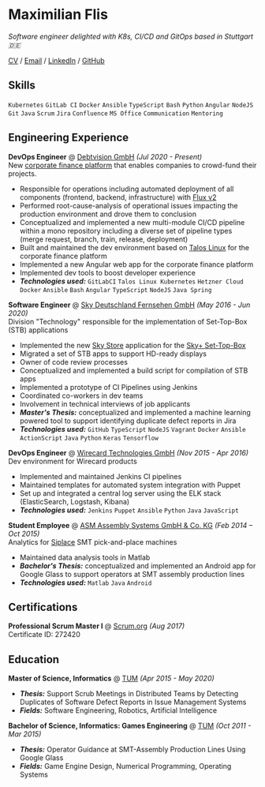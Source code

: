 # Maximilian Flis

_Software engineer delighted with K8s, CI/CD and GitOps based in Stuttgart 🇩🇪_

[CV](https://mcflis.github.io/cv/) / [Email](mailto:recruit-max@dahoam.cloud) / [LinkedIn](https://www.linkedin.com/in/maximilian-flis/) / [GitHub](https://github.com/mcflis)

## Skills

`Kubernetes` `GitLab CI` `Docker` `Ansible` `TypeScript` `Bash` `Python` `Angular` `NodeJS` `Git` `Java` `Scrum` `Jira` `Confluence` `MS Office` `Communication` `Mentoring`

## Engineering Experience

**DevOps Engineer** @ [Debtvision GmbH](https://www.debtvision.de/) _(Jul 2020 - Present)_\
New [corporate finance platform](https://ufp.debtvision.de/) that enables companies to crowd-fund their projects.
  - Responsible for operations including automated deployment of all components (frontend, backend, infrastructure) with [Flux v2](https://fluxcd.io/flux/)
  - Performed root-cause-analysis of operational issues impacting the production environment and drove them to conclusion
  - Conceptualized and implemented a new multi-module CI/CD pipeline within a mono repository including a diverse set of pipeline types (merge request, branch, train, release, deployment)
  - Built and maintained the dev environment based on [Talos Linux](https://www.talos.dev/latest/) for the corporate finance platform
  - Implemented a new Angular web app for the corporate finance platform
  - Implemented dev tools to boost developer experience
  - **_Technologies used:_** `GitLabCI` `Talos Linux Kubernetes` `Hetzner Cloud` `Docker` `Ansible` `Bash` `Angular` `TypeScript` `NodeJS` `Java Spring`


**Software Engineer** @ [Sky Deutschland Fernsehen GmbH](https://sky.de/) _(May 2016 - Jun 2020)_\
Division "Technology" responsible for the implementation of Set-Top-Box (STB) applications
  - Implemented the new [Sky Store](https://store.sky.de/) application for the [Sky+ Set-Top-Box](https://www.sky.de/bestellung/pakete-produkte/sky-plus-2551)
  - Migrated a set of STB apps to support HD-ready displays
  - Owner of code review processes
  - Conceptualized and implemented a build script for compilation of STB apps
  - Implemented a prototype of CI Pipelines using Jenkins
  - Coordinated co-workers in dev teams
  - Involvement in technical interviews of job applicants
  - **_Master's Thesis:_** conceptualized and implemented a machine learning powered tool to support identifying duplicate defect reports in Jira 
  - **_Technologies used:_** `GitHub` `TypeScript` `NodeJS` `Vagrant` `Docker` `Ansible` `ActionScript` `Java` `Python` `Keras` `Tensorflow` 

**DevOps Engineer** @ [Wirecard Technologies GmbH](https://www.wirecard.com/) _(Nov 2015 - Apr 2016)_\
Dev environment for Wirecard products
  - Implemented and maintained Jenkins CI pipelines
  - Maintained templates for automated system integration with Puppet
  - Set up and integrated a central log server using the ELK stack (ElasticSearch, Logstash, Kibana)
  - **_Technologies used:_** `Jenkins` `Puppet` `Ansible` `Python` `Java` `JavaScript`

**Student Employee** @ [ASM Assembly Systems GmbH & Co. KG](https://smt.asmpt.com/) _(Feb 2014 – Oct 2015)_\
Analytics for [Siplace](https://smt.asmpt.com/en/products/placement-solutions/) SMT pick-and-place machines
- Maintained data analysis tools in Matlab
- **_Bachelor's Thesis:_** conceptualized and implemented an Android app for Google Glass to support operators at SMT assembly production lines
- **_Technologies used:_** `Matlab` `Java` `Android`

## Certifications

**Professional Scrum Master I** @ [Scrum.org](https://www.scrum.org/user/272420) _(Aug 2017)_\
Certificate ID: 272420

## Education

**Master of Science, Informatics** @ [TUM](https://www.tum.de/) _(Apr 2015 - May 2020)_
- **_Thesis:_** Support Scrub Meetings in Distributed Teams by Detecting Duplicates of Software Defect Reports in Issue Management Systems
- **_Fields:_** Software Engineering, Robotics, Artificial Intelligence

**Bachelor of Science, Informatics: Games Engineering** @ [TUM](https://www.tum.de/) _(Oct 2011 - Mar 2015)_
- **_Thesis:_** Operator Guidance at SMT-Assembly Production Lines Using Google Glass
- **_Fields:_** Game Engine Design, Numerical Programming, Operating Systems
